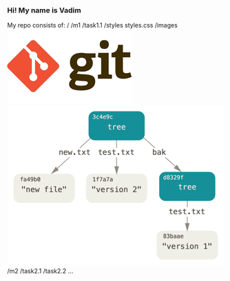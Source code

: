 ### Hi! My name is Vadim 
My repo consists of:
/
 /m1
   /task1.1
          /styles
                styles.css
          /images
                ![This is an image](https://github.com/hbirdman57/DevOps_online_Odesa_2022_Q1Q2/blob/main/m1/task1.1/images/index.png)
                ![This is an image](https://github.com/hbirdman57/DevOps_online_Odesa_2022_Q1Q2/blob/main/m1/task1.1/images/model-2.png)
 /m2
   /task2.1
   /task2.2
   ...


